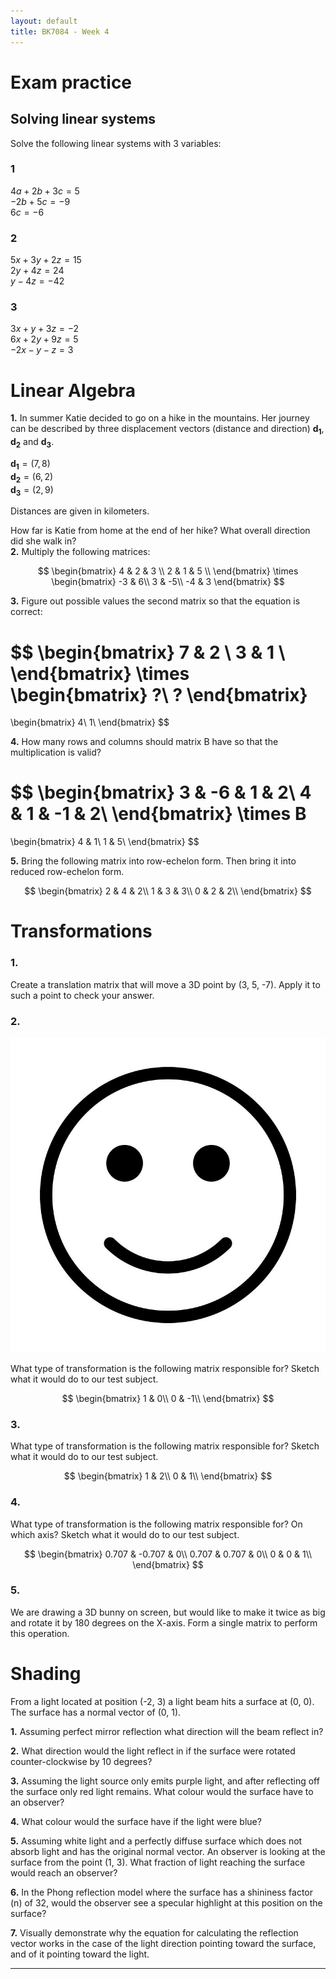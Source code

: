 ```yaml
---
layout: default
title: BK7084 - Week 4
---
```


# Exam practice

## Solving linear systems

Solve the following linear systems with 3 variables:  

### 1

$4a + 2b + 3c = 5$  
$-2b + 5c = -9$  
$6c = -6$  

### 2

$5x + 3y + 2z = 15$  
$2y + 4z = 24$  
$y - 4z = -42$  

### 3

$3x + y + 3z = -2$  
$6x + 2y + 9z = 5$  
$-2x - y - z = 3$

# Linear Algebra

**1.** In summer Katie decided to go on a hike in the mountains. Her
journey can be described by three displacement vectors (distance and
direction) $\mathbf{d_1}$, $\mathbf{d_2}$ and $\mathbf{d_3}$.  
  
$\mathbf{d_1} = (7, 8)$  
$\mathbf{d_2} = (6, 2)$  
$\mathbf{d_3} = (2, 9)$  
  
Distances are given in kilometers.  
  
How far is Katie from home at the end of her hike? What overall
direction did she walk in?  
**2.** Multiply the following matrices:

$$
\begin{bmatrix}
    4 & 2 & 3 \\
    2 & 1 & 5 \\
\end{bmatrix}
\times
\begin{bmatrix}
    -3 & 6\\
    3 & -5\\
    -4 & 3
\end{bmatrix}
$$

**3.** Figure out possible values the second matrix so that the equation
is correct:

$$
\begin{bmatrix}
    7 & 2 \\
    3 & 1 \\
\end{bmatrix}
\times
\begin{bmatrix}
    ?\\
    ?
\end{bmatrix}
=
\begin{bmatrix}
    4\\
    1\\
\end{bmatrix}
$$

**4.** How many rows and columns should matrix B have so that the
multiplication is valid?

$$
\begin{bmatrix}
    3 & -6 & 1 & 2\\
    4 & 1 & -1 & 2\\
\end{bmatrix}
\times
B
=
\begin{bmatrix}
    4 & 1\\
    1 & 5\\
\end{bmatrix}
$$

**5.** Bring the following matrix into row-echelon form. Then bring it
into reduced row-echelon form.

$$
\begin{bmatrix}
    2 & 4 & 2\\
    1 & 3 & 3\\
    0 & 2 & 2\\
\end{bmatrix}
$$

# Transformations

### 1\.

Create a translation matrix that will move a 3D point by (3, 5, -7).
Apply it to such a point to check your answer.

### 2\.

![Test Subject](../assets/images/assignment4/Smiley.png)

What type of transformation is the following matrix responsible for?
Sketch what it would do to our test subject.  

$$
\begin{bmatrix}
    1 & 0\\
    0 & -1\\
\end{bmatrix}
$$

### 3\.

What type of transformation is the following matrix responsible for?
Sketch what it would do to our test subject.  

$$
\begin{bmatrix}
    1 & 2\\
    0 & 1\\
\end{bmatrix}
$$

### 4\.

What type of transformation is the following matrix responsible for? On
which axis? Sketch what it would do to our test subject.  

$$
\begin{bmatrix}
    0.707 & -0.707 & 0\\
    0.707 & 0.707 & 0\\
    0 & 0 & 1\\
\end{bmatrix}
$$

### 5\.

We are drawing a 3D bunny on screen, but would like to make it twice as
big and rotate it by 180 degrees on the X-axis. Form a single matrix to
perform this operation.  

# Shading

From a light located at position (-2, 3) a light beam hits a surface at
(0, 0). The surface has a normal vector of (0, 1).  
  
**1.** Assuming perfect mirror reflection what direction will the beam
reflect in?  
  
**2.** What direction would the light reflect in if the surface were
rotated counter-clockwise by 10 degrees?  
  
**3.** Assuming the light source only emits purple light, and after
reflecting off the surface only red light remains. What colour would the
surface have to an observer?  
  
**4.** What colour would the surface have if the light were blue?  
  
**5.** Assuming white light and a perfectly diffuse surface which does
not absorb light and has the original normal vector. An observer is
looking at the surface from the point (1, 3). What fraction of light
reaching the surface would reach an observer?  
  
**6.** In the Phong reflection model where the surface has a shininess
factor (n) of 32, would the observer see a specular highlight at this
position on the surface?  
  
**7.** Visually demonstrate why the equation for calculating the
reflection vector works in the case of the light direction pointing
toward the surface, and of it pointing toward the light.

****
